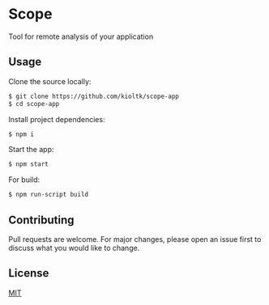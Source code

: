 # Scope

Tool for remote analysis of your application

## Usage

Clone the source locally:

```sh
$ git clone https://github.com/kioltk/scope-app
$ cd scope-app
```

Install project dependencies:

```sh
$ npm i
```

Start the app:

```sh
$ npm start
```

For build:

```sh
$ npm run-script build
```

## Contributing

Pull requests are welcome. For major changes, please open an issue first to discuss what you would like to change.

## License

[MIT](https://choosealicense.com/licenses/mit/)
